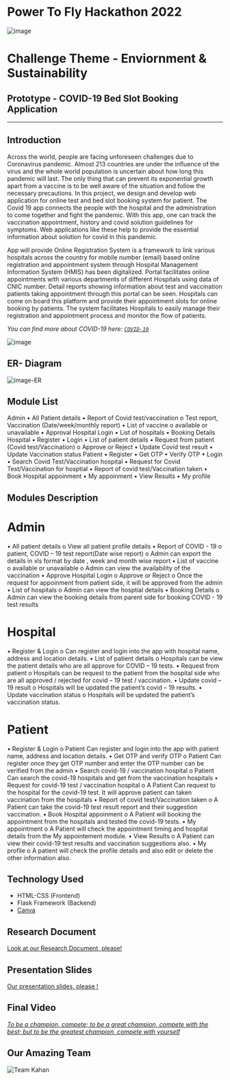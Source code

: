 
# Power To Fly Hackathon 2022  
![image](https://user-images.githubusercontent.com/108192526/175801501-072a727e-c326-40e1-b650-035aa267ebaa.jpeg) 


# Challenge Theme - Enviornment & Sustainability 
## Prototype - COVID-19 Bed Slot Booking Application 
-----------------------------------------------------------------------------
## Introduction
Across the world, people are facing unforeseen challenges due to Coronavirus pandemic. Almost 213 countries are under the influence of the virus and the whole world population is uncertain about how long this pandemic will last. The only thing that can prevent its exponential growth apart from a vaccine is to be well aware of the situation and follow the necessary precautions. In this project, we design and develop  web application for online test and bed slot booking system for patient. The Covid 19 app connects the people with the hospital and the administration to come together and fight the pandemic. With this app, one can track the vaccination appointment, history and covid solution guidelines for symptoms. Web applications like these help to provide the essential information about solution for covid in this pandemic.

App will provide Online Registration System is a framework to link various hospitals across the country for  mobile number (email) based online registration and appointment system through Hospital Management Information System (HMIS) has been digitalized. Portal facilitates online appointments with various departments of different Hospitals using  data of CNIC number. Detail reports showing information about test and vaccination patients taking appointment through this portal can be seen. Hospitals can come on board this platform and provide their appointment slots for online booking by patients. The system facilitates Hospitals to easily manage their registration and appointment process and monitor the flow of patients.

*You can find more about COVID-19 here: [`COVID-19`](https://en.wikipedia.org/wiki/COVID-19)*

![image](https://upload.wikimedia.org/wikipedia/commons/4/48/Fphar-11-00937-g001.jpg)

## ER- Diagram
 ![image-ER](https://user-images.githubusercontent.com/108192526/175801530-236e8350-47c0-45b8-b03f-1ab641e2db52.jpeg)
 
## Module List 
Admin 
•	All Patient details 
•	Report of Covid test/vaccination 
o	Test report, Vaccination (Date/week/monthly report)
•	List of vaccine 
o	available or unavailable
•	Approval Hospital Login 
•	List of hospitals
•	Booking Details
Hospital
•	Register 
•	Login 
•	List of patient details 
•	Request from patient (Covid test/Vaccination)
o	Approve or Reject
•	Update Covid test result
•	Update Vaccination status
Patient 
•	Register 
•	Get OTP 
•	Verify OTP
•	Login
•	Search Covid Test/Vaccination hospital
•	Request for Covid Test/Vaccination for hosptial 
•	Report of covid test/Vaccination taken 
•	Book Hospital appoinment 
•	My appoinment
•	View Results 
•	My profile


## Modules Description 

# Admin
•	All patient details 
o	View all patient profile details 
•	Report of COVID - 19 
o	patient, COVID – 19 test report(Date wise report)
o	Admin can export the details in xls format by date , week and month wise report 
•	List of vaccine 
o	available or unavailable
o	Admin can view the availability of the vaccination 
•	Approve Hospital Login
o	Approve or Reject
o	Once the request for appoinment from patient side, it will be approved from the admin 
•	List of hospitals
o	Admin can view  the hosptial details 
•	Booking Details
o	Admin can view the booking details from parent side for booking COVID -  19 test results

# Hospital
•	Register & Login 
o	Can register and login into the app with hospital name, address and location details.
•	List of patient details
o	Hospitals can be view the patient details who are all approve for COVID – 19 tests.
•	Request from patient
o	Hospitals can be request to the patient from the hospital side who are all approved / rejected for covid – 19 test / vaccination.
•	Update covid – 19 result 
o	Hospitals will be updated the patient’s covid – 19 results.
•	Update vaccination status
o	Hospitals will be updated the patient’s vaccination status.

# Patient
•	Register & Login
o	 Patient Can register and login into the app with patient name, address and location details.
•	Get OTP and verify OTP
o	Patient Can register once they get OTP number and enter the OTP number can be verified from the admin
•	Search covid-19 / vaccination hospital
o	Patient Can search the covid-19  hospitals and get from the vaccination hospitals
•	Request for covid-19 test / vaccination hospital
o	A Patient Can request to the hospital for the covid-19 test. It will approve patient can taken vaccination from the hospitals
•	Report of covid test/Vaccination taken 
o	A Patient can take the covid-19 test result report and their suggestion vaccination.
•	Book Hospital appoinment 
o	A Patient will booking the appointment from the hospitals and tested the covid-19 tests.
•	My appointment
o	A Patient will check the appointment timing and hospital details from the My appointement module.
•	View Results 
o	A Patient can view their covid-19 test results and vaccination suggestions also.
•	My profile
o	A patient will check the profile details and also edit or delete the other information also.








## Technology Used
- HTML-CSS (Frontend)
- Flask Framework (Backend)
- [Canva](https://www.canva.com)



## Research Document
[Look at our Research Document, please!](https://docs.google.com/document/d/10IbE9c50wdzqiuzbYAXASws7El42F2Wu2A7X2pXdGYM/edit)

## Presentation Slides
[Our presentation slides, please !](https://docs.google.com/presentation/d/1enL62UDvzbNuPkFUlX1hiT0SCmMeUw5ksvug5ez0YnQ/edit#slide=id.g126be710dcb_7_11)

## Final Video
[*To be a champion, compete; to be a great champion, compete with the best; but to be the greatest champion, compete with yourself*](https://www.youtube.com/watch?v=NhgYni1v8QI&feature=emb_logo)


## Our Amazing Team

![Team Kahan](https://user-images.githubusercontent.com/108192526/175802638-c085f4ff-922f-4771-92b3-4b2969663591.jpeg)

